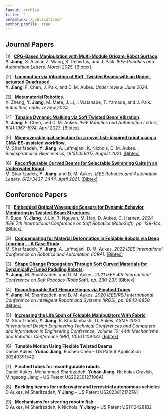 ```yaml
---
layout: archive
title: ""
permalink: /publications/
author_profile: true
---
```


<style>
.bracketed-list {
  list-style: none;
  counter-reset: item;
  padding-left: 0;
  margin-left: 0;
}
.bracketed-list > li {
  counter-increment: item;
  margin-bottom: 1em;
  display: list-item;
}
.bracketed-list > li::before {
  content: "[" counter(item) "] ";
  margin-right: 0.5em;
  vertical-align: top;
  display: inline-block;
}
.bracketed-list > li > p {
  display: inline;
}
</style>

## Journal Papers

<div class="infoblock">
<div class="blocktitle"></div>
<div class="blockcontent">
<ol class="bracketed-list">

<li>
  <p>
    <a href="https://doi.org/10.1109/LRA.2025.3555381"><b>CPG-Based Manipulation with Multi-Module Origami Robot Surface</b></a>.<br>
    <b>Y. Jiang</b>, S. Asmar, Z. Wang, S. Demirtas, and J. Paik. <em>IEEE Robotics and Automation Letters, March 2025.</em>
    <a href="/papers/2025_RAL_CPG_Jiang.txt">[Bibtex]</a>
  </p>
</li>

<li>
  <p>
    <a href="#"><b>Locomotion via Vibration of Soft, Twisted Beams with an Under-actuated Quadruped</b></a>.<br>
    <b>Y. Jiang</b>, F. Chen, J. Paik, and D. M. Aukes. <em>Under review, June 2024.</em>
  </p>
</li>

<li>
  <p>
    <a href="#"><b>Metamaterial Robotics</b></a>.<br>
    X. Zheng, <b>Y. Jiang</b>, M. Mete, J. Li, I. Watanabe, T. Yamada, and J. Paik. <em>Submitted, under review 2024.</em>
  </p>
</li>

<li>
  <p>
    <a href="https://doi.org/10.1109/LRA.2023.3244716"><b>Tunable Dynamic Walking via Soft Twisted Beam Vibration</b></a>.<br>
    <b>Y. Jiang</b>, F. Chen, and D. M. Aukes. <em>IEEE Robotics and Automation Letters, 8(4):1967-1974, April 2023.</em>
    <a href="/papers/2023_RAL_Twsit_Beam_Jiang.txt">[Bibtex]</a>
  </p>
</li>

<li>
  <p>
    <a href="https://doi.org/10.1088/1748-3190/ac165d"><b>Maneuverable gait selection for a novel fish-inspired robot using a CMA-ES-assisted workflow</b></a>.<br>
    M. Sharifzadeh, <b>Y. Jiang</b>, A. Lafmejani, K. Nichols, D. M. Aukes. <em>Bioinspiration & Biomimetics, 16(5):056017, August 2021.</em>
    <a href="/papers/2021_BioBio_fish_Sharifzadeh.txt">[Bibtex]</a>
  </p>
</li>

<li>
  <p>
    <a href="https://doi.org/10.1109/LRA.2021.3063961"><b>Reconfigurable Curved Beams for Selectable Swimming Gaits in an Underwater Robot</b></a>.<br>
    M. Sharifzadeh, <b>Y. Jiang</b>, and D. M. Aukes. <em>IEEE Robotics and Automation Letters, 6(2):3437-3444, April 2021.</em>
    <a href="/papers/2021_RAL_buckling_beam_Sharifzadeh.txt">[Bibtex]</a>
  </p>
</li>

</ol>
</div>
</div>

## Conference Papers

<div class="infoblock">
<div class="blocktitle"></div>
<div class="blockcontent">
<ol class="bracketed-list">

<li>
  <p>
    <a href="https://doi.org/10.1109/RoboSoft60065.2024.10521938"><b>Embedded Optical Waveguide Sensors for Dynamic Behavior Monitoring in Twisted-Beam Structures</b></a>.<br>
    P. Bupe, <b>Y. Jiang</b>, J. Lin, T. Nguyen, M. Han, D. Aukes, C. Harnett. <em>2024 IEEE 7th International Conference on Soft Robotics (RoboSoft), pp. 139-144.</em>
    <a href="/papers/2024_Robosoft_Optical_sensor_Bupe.txt">[Bibtex]</a>
  </p>
</li>

<li>
  <p>
    <a href="https://doi.org/10.1109/ICRA46639.2022.9811752"><b>Compensating for Material Deformation in Foldable Robots via Deep Learning -- A Case Study</b></a>.<br>
    M. Sharifzadeh, <b>Y. Jiang</b>, A. Lafmejani, D. M. Aukes. <em>2022 IEEE International Conference on Robotics and Automation (ICRA).</em>
    <a href="/papers/2022_ICRA_learning_foldable_Sharifzadeh.txt">[Bibtex]</a>
  </p>
</li>

<li>
  <p>
    <a href="https://doi.org/10.1109/RoboSoft51838.2021.9479208"><b>Shape Change Propagation Through Soft Curved Materials for Dynamically-Tuned Paddling Robots</b></a>.<br>
    <b>Y. Jiang</b>, M. Sharifzadeh, and D. M. Aukes. <em>2021 IEEE 4th International Conference on Soft Robotics (RoboSoft), pp. 230-237.</em>
    <a href="/papers/2021_Robosoft_shape_change_Jiang.txt">[Bibtex]</a>
  </p>
</li>

<li>
  <p>
    <a href="https://doi.org/10.1109/IROS45743.2020.9341109"><b>Reconfigurable Soft Flexure Hinges via Pinched Tubes</b></a>.<br>
    <b>Y. Jiang</b>, M. Sharifzadeh, and D. M. Aukes. <em>2020 IEEE/RSJ International Conference on Intelligent Robots and Systems (IROS), pp. 8843-8850.</em>
    <a href="/papers/2020_IROS_pinch_tube_Jiang.txt">[Bibtex]</a>
  </p>
</li>

<li>
  <p>
    <a href="https://doi.org/10.1115/DETC2020-22757"><b>Increasing the Life Span of Foldable Manipulators With Fabric</b></a>.<br>
    M. Sharifzadeh, <b>Y. Jiang</b>, R. Khodambashi, D. Aukes. <em>ASME 2020 International Design Engineering Technical Conferences and Computers and Information in Engineering Conference, Volume 10: 44th Mechanisms and Robotics Conference (MR), V010T10A087.</em>
    <a href="/papers/2020_IDETC_foldable_manipulator_Sharifzadeh.txt">[Bibtex]</a>
  </p>
</li>

<li>
  <p>
    <b>Tunable Motion Using Flexible Twisted Beams</b><br>
    Daniel Aukes, <b>Yuhao Jiang</b>, Fuchen Chen – US Patent Application 20240391542
  </p>
</li>

<li>
  <p>
    <b>Pinched tubes for reconfigurable robots</b><br>
    Daniel Aukes, Mohammad Sharifzadeh, <b>Yuhao Jiang</b>, Nicholas Gravish, Mingsong Jiang – US Patent US20230127106A1
  </p>
</li>

<li>
  <p>
    <b>Buckling beams for underwater and terrestrial autonomous vehicles</b><br>
    D Aukes, M Sharifzadeh, <b>Y Jiang</b> – US Patent US20230121727A1
  </p>
</li>

<li>
  <p>
    <b>Mechanisms for steering robotic fish</b><br>
    D Aukes, M Sharifzadeh, K Nichols, <b>Y Jiang</b> – US Patent US11124281B2
  </p>
</li>

</ul>
</div>
</div>